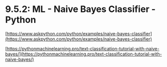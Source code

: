 # 9.5.2: ML - Naive Bayes Classifier - Python

[https://www.askpython.com/python/examples/naive-bayes-classifier](https://www.askpython.com/python/examples/naive-bayes-classifier)

[https://pythonmachinelearning.pro/text-classification-tutorial-with-naive-bayes/](https://pythonmachinelearning.pro/text-classification-tutorial-with-naive-bayes/)

